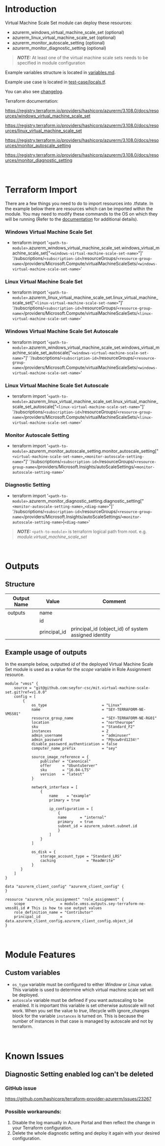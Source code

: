 # Introduction
Virtual Machine Scale Set module can deploy these resources:
* azurerm_windows_virtual_machine_scale_set (optional)
* azurerm_linux_virtual_machine_scale_set (optional)
* azurerm_monitor_autoscale_setting (optional)
* azurerm_monitor_diagnostic_setting (optional)
> **_NOTE:_** At least one of the virtual machine scale sets needs to be specified in module configuration

Example variables structure is located in [variables.md](variables.md).

Example use case is located in [test-case/locals.tf](test-case/locals.tf).

You can also see [changelog](CHANGELOG.md).

Terraform documentation:

https://registry.terraform.io/providers/hashicorp/azurerm/3.108.0/docs/resources/windows_virtual_machine_scale_set

https://registry.terraform.io/providers/hashicorp/azurerm/3.108.0/docs/resources/linux_virtual_machine_scale_set

https://registry.terraform.io/providers/hashicorp/azurerm/3.108.0/docs/resources/monitor_autoscale_setting

https://registry.terraform.io/providers/hashicorp/azurerm/3.108.0/docs/resources/monitor_diagnostic_setting

&nbsp;

# Terraform Import
There are a few things you need to do to import resources into .tfstate. In the example below there are resources which can be imported within the module. You may need to modify these commands to the OS on which they will be running (Refer to the [documentation](https://developer.hashicorp.com/terraform/cli/commands/import#example-import-into-resource-configured-with-for_each) for additional details).
### Windows Virtual Machine Scale Set
* terraform import '`<path-to-module>`.azurerm_windows_virtual_machine_scale_set.windows_virtual_machine_scale_set["`<windows-virtual-machine-scale-set-name>`"]' '/subscriptions/`<subscription-id>`/resourceGroups/`<resource-group-name>`/providers/Microsoft.Compute/virtualMachineScaleSets/`<windows-virtual-machine-scale-set-name>`'
### Linux Virtual Machine Scale Set
* terraform import '`<path-to-module>`.azurerm_linux_virtual_machine_scale_set.linux_virtual_machine_scale_set["`<linux-virtual-machine-scale-set-name>`"]' '/subscriptions/`<subscription-id>`/resourceGroups/`<resource-group-name>`/providers/Microsoft.Compute/virtualMachineScaleSets/`<linux-virtual-machine-scale-set-name>`'
### Windows Virtual Machine Scale Set Autoscale
* terraform import '`<path-to-module>`.azurerm_windows_virtual_machine_scale_set.windows_virtual_machine_scale_set_autoscale["`<windows-virtual-machine-scale-set-name>`"]' '/subscriptions/`<subscription-id>`/resourceGroups/`<resource-group-name>`/providers/Microsoft.Compute/virtualMachineScaleSets/`<windows-virtual-machine-scale-set-name>`'
### Linux Virtual Machine Scale Set Autoscale
* terraform import '`<path-to-module>`.azurerm_linux_virtual_machine_scale_set.linux_virtual_machine_scale_set_autoscale["`<linux-virtual-machine-scale-set-name>`"]' '/subscriptions/`<subscription-id>`/resourceGroups/`<resource-group-name>`/providers/Microsoft.Compute/virtualMachineScaleSets/`<linux-virtual-machine-scale-set-name>`'
### Monitor Autoscale Setting
* terraform import '`<path-to-module>`.azurerm_monitor_autoscale_setting.monitor_autoscale_setting["`<virtual-machine-scale-set-name>`_`<monitor-autoscale-setting-name>`"]' '/subscriptions/`<subscription-id>`/resourceGroups/`<resource-group-name>`/providers/Microsoft.Insights/autoScaleSettings/`<monitor-autoscale-setting-name>`'
### Diagnostic Setting
* terraform import '`<path-to-module>`.azurerm_monitor_diagnostic_setting.diagnostic_setting["`<monitor-autoscale-setting-name>`_`<diag-name>`"]' '/subscriptions/`<subscription-id>`/resourceGroups/`<resource-group-name>`/providers/Microsoft.Insights/autoScaleSettings/`<monitor-autoscale-setting-name>`|`<diag-name>`'

 > **_NOTE:_** `<path-to-module>` is terraform logical path from root. e.g. _module.virtual\_machine\_scale\_set_

&nbsp;

# Outputs
## Structure

| Output Name | Value        | Comment                                              |
| ----------- | ------------ | ---------------------------------------------------- |
| outputs     | name         |                                                      |
|             | id           |                                                      |
|             | principal_id | principal_id (object_id) of system assigned identity |

## Example usage of outputs
In the example below, outputted _id_ of the deployed Virtual Machine Scale Set module is used as a value for the _scope_ variable in Role Assignment resource.
```
module "vmss" {
    source = "git@github.com:seyfor-csc/mit.virtual-machine-scale-set.git?ref=v1.0.0"
    config = [
        {
            os_type                         = "Linux"
            name                            = "SEY-TERRAFORM-NE-VMSS01"
            resource_group_name             = "SEY-TERRAFORM-NE-RG01"
            location                        = "northeurope"
            sku                             = "Standard_F2"
            instances                       = 2
            admin_username                  = "adminuser"
            admin_password                  = "P@ssw0rd1234!"
            disable_password_authentication = false
            computer_name_prefix            = "sey"

            source_image_reference = {
                publisher = "Canonical"
                offer     = "UbuntuServer"
                sku       = "16.04-LTS"
                version   = "latest"
            }

            network_interface = [
                {
                    name    = "example"
                    primary = true

                    ip_configuration = [
                        {
                        name      = "internal"
                        primary   = true
                        subnet_id = azurerm_subnet.subnet.id
                        }
                    ]
                }
            ]

            os_disk = {
                storage_account_type = "Standard_LRS"
                caching              = "ReadWrite"
            }
       }
    ]
}

data "azurerm_client_config" "azurerm_client_config" {
}

resource "azurerm_role_assignment" "role_assignment" {
    scope                = module.vmss.outputs.sey-terraform-ne-vmss01.id # This is how to use output values
    role_definition_name = "Contributor"
    principal_id         = data.azurerm_client_config.azurerm_client_config.object_id
}
```

&nbsp;

# Module Features
## Custom variables
* `os_type` variable must be configured to either _Window_ or _Linux_ value. This variable is used to determine which virtual machine scale set will be deployed.
* `autoscale` variable must be defined if you want autoscaling to be enabled. It is important this variable is set otherwise autoscale will not work. When you set the value to _true_, lifecycle with ignore_changes block for the variable `instances` is turned on. This is because the number of instances in that case is managed by autoscale and not by terraform.

&nbsp;

# Known Issues
## Diagnostic Setting enabled log can't be deleted
### GitHub issue
https://github.com/hashicorp/terraform-provider-azurerm/issues/23267
### Possible workarounds: 
1. Disable the log manually in Azure Portal and then reflect the change in your Terraform configuration.
2. Delete the whole diagnostic setting and deploy it again with your desired configuration.
